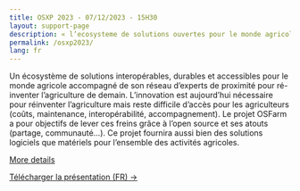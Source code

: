 ```yaml
---
title: OSXP 2023 - 07/12/2023 - 15H30
layout: support-page
description: « l’ecosysteme de solutions ouvertes pour le monde agricole »
permalink: /osxp2023/
lang: fr
---
```

<p class="text-gray">
    Un écosystème de solutions interopérables, durables et accessibles pour le monde agricole accompagné de son réseau d’experts de proximité pour ré-inventer l’agriculture de demain.
    L’innovation est aujourd’hui nécessaire pour réinventer l’agriculture mais reste difficile d’accès pour les agriculteurs (coûts, maintenance, interopérabilité, accompagnement). Le projet OSFarm a pour objectifs de lever ces freins grâce à l’open source et ses atouts (partage, communauté…). Ce projet fournira aussi bien des solutions logiciels que matériels pour l’ensemble des activités agricoles.
</p>
<p class="text-center">
  <a href="https://www.opensource-experience.com/event#conf-14008" target='_blank' class="btn btn-outline">More details</a>
</p>
<p class="text-center">
  <a href="/docs/OSFarm_OSXP_2023.pdf" target='_blank' class="btn btn-outline">Télécharger la présentation (FR) &rarr;</a>
</p>